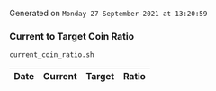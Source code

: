 Generated on `Monday 27-September-2021 at 13:20:59`

### Current to Target Coin Ratio
`current_coin_ratio.sh`

Date|Current|Target|Ratio
---|---|---|---
